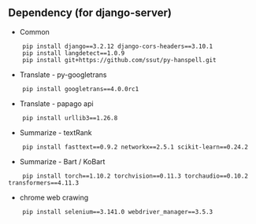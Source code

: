 ## Dependency (for django-server)
- Common
```
    pip install django==3.2.12 django-cors-headers==3.10.1
    pip install langdetect==1.0.9
    pip install git+https://github.com/ssut/py-hanspell.git
```

- Translate - py-googletrans
```
    pip install googletrans==4.0.0rc1
```

- Translate - papago api
```
    pip install urllib3==1.26.8
```

- Summarize - textRank
```
    pip install fasttext==0.9.2 networkx==2.5.1 scikit-learn==0.24.2
```

- Summarize - Bart / KoBart
``` 
    pip install torch==1.10.2 torchvision==0.11.3 torchaudio==0.10.2 transformers==4.11.3
```

- chrome web crawing
```
    pip install selenium==3.141.0 webdriver_manager==3.5.3
```
